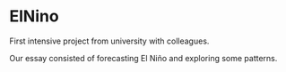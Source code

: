 # ElNino
First intensive project from university with colleagues. 

Our essay consisted of forecasting El Niño and exploring some patterns. 
